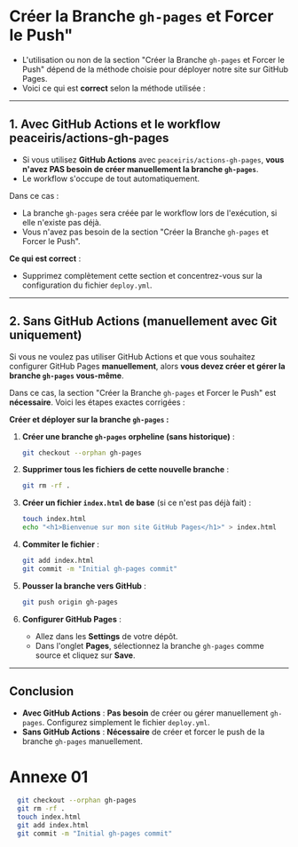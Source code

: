 
# Créer la Branche `gh-pages` et Forcer le Push"

- L'utilisation ou non de la section "Créer la Branche `gh-pages` et Forcer le Push" dépend de la méthode choisie pour déployer notre site sur GitHub Pages. 
- Voici ce qui est **correct** selon la méthode utilisée :

---

## **1. Avec GitHub Actions et le workflow peaceiris/actions-gh-pages**
- Si vous utilisez **GitHub Actions** avec `peaceiris/actions-gh-pages`, **vous n'avez PAS besoin de créer manuellement la branche `gh-pages`**. 
- Le workflow s'occupe de tout automatiquement.

Dans ce cas :
- La branche `gh-pages` sera créée par le workflow lors de l'exécution, si elle n'existe pas déjà.
- Vous n'avez pas besoin de la section "Créer la Branche `gh-pages` et Forcer le Push".

**Ce qui est correct** :
- Supprimez complètement cette section et concentrez-vous sur la configuration du fichier `deploy.yml`.

---

## **2. Sans GitHub Actions (manuellement avec Git uniquement)**
Si vous ne voulez pas utiliser GitHub Actions et que vous souhaitez configurer GitHub Pages **manuellement**, alors **vous devez créer et gérer la branche `gh-pages` vous-même**.

Dans ce cas, la section "Créer la Branche `gh-pages` et Forcer le Push" est **nécessaire**. Voici les étapes exactes corrigées :

**Créer et déployer sur la branche `gh-pages` :**
1. **Créer une branche `gh-pages` orpheline (sans historique)** :
   ```bash
   git checkout --orphan gh-pages
   ```

2. **Supprimer tous les fichiers de cette nouvelle branche** :
   ```bash
   git rm -rf .
   ```

3. **Créer un fichier `index.html` de base** (si ce n'est pas déjà fait) :
   ```bash
   touch index.html
   echo "<h1>Bienvenue sur mon site GitHub Pages</h1>" > index.html
   ```

4. **Commiter le fichier** :
   ```bash
   git add index.html
   git commit -m "Initial gh-pages commit"
   ```

5. **Pousser la branche vers GitHub** :
   ```bash
   git push origin gh-pages
   ```

6. **Configurer GitHub Pages** :
   - Allez dans les **Settings** de votre dépôt.
   - Dans l'onglet **Pages**, sélectionnez la branche `gh-pages` comme source et cliquez sur **Save**.

---

## **Conclusion**
- **Avec GitHub Actions** : **Pas besoin** de créer ou gérer manuellement `gh-pages`. Configurez simplement le fichier `deploy.yml`.
- **Sans GitHub Actions** : **Nécessaire** de créer et forcer le push de la branche `gh-pages` manuellement.

# Annexe 01

   ```bash
     git checkout --orphan gh-pages
     git rm -rf .
     touch index.html
     git add index.html
     git commit -m "Initial gh-pages commit"
   ```
